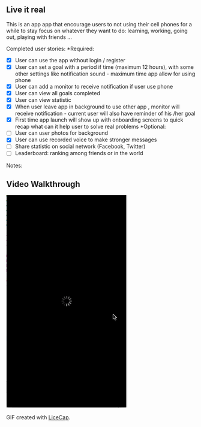 ## Live it real

This is an app app that encourage users to not using their cell phones for a while to stay focus on whatever they want to do: learning, working, going out, playing with friends …

Completed user stories:
*Required:
- [x] User can use the app without login / register
- [x] User can set a goal with a period if time (maximum 12 hours), with some other settings like notification sound - maximum time app allow for using phone 
- [x] User can add a monitor to receive notification if user use phone
- [x] User can view all goals completed 
- [x] User can view statistic 
- [x] When user leave app in background to use other app , monitor will receive notification - current user will also have reminder of his /her goal
- [x] First time app launch will show up with onboarding screens to quick recap what can it help user to solve real problems
*Optional:
- [ ] User can user photos for background
- [x] User can use recorded voice to make stronger messages
- [ ] Share statistic on social network (Facebook, Twitter)
- [ ] Leaderboard: ranking among friends or in the world
 
Notes:


## Video Walkthrough 
<img src="https://github.com/swift102016team5/mefocus/blob/master/walkthrough.gif?raw=true" />


GIF created with [LiceCap](http://www.cockos.com/licecap/).

